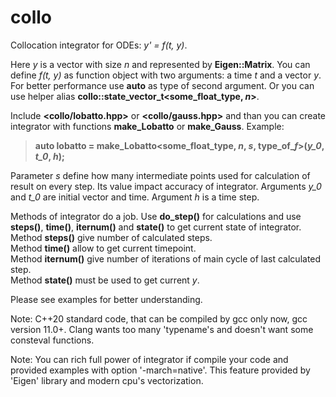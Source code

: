 # collo

Collocation integrator for ODEs: *y' = f(t, y)*.

Here *y* is a vector with size *n* and represented by **Eigen::Matrix**.
You can define *f(t, y)* as function object with two arguments: a time *t* and a vector *y*.
For better performance use **auto** as type of second argument. Or you can use helper alias **collo::state_vector_t<some_float_type, *n*>**.

Include **<collo/lobatto.hpp>** or **<collo/gauss.hpp>** and than you can create integrator with functions **make_Lobatto** or **make_Gauss**. Example:

> **auto lobatto = make_Lobatto<some_float_type, *n*, *s*, type_of_*f*>(*y_0*, *t_0*, *h*);**

Parameter *s* define how many intermediate points used for calculation of result on every step. Its value impact accuracy of integrator.
Arguments *y_0* and *t_0* are initial vector and time. Argument *h* is a time step.

Methods of integrator do a job. Use **do_step()** for calculations and use **steps()**, **time()**, **iternum()** and **state()** to get current state of integrator.<br>
Method **steps()** give number of calculated steps.<br>
Method **time()** allow to get current timepoint.<br>
Method **iternum()** give number of iterations of main cycle of last calculated step.<br>
Method **state()** must be used to get current *y*.

Please see examples for better understanding.

Note: C++20 standard code, that can be compiled by gcc only now, gcc version 11.0+. Clang wants too many 'typename's and doesn't want some consteval functions.

Note: You can rich full power of integrator if compile your code and provided examples with option '-march=native'. This feature provided by 'Eigen' library and modern cpu's vectorization.
